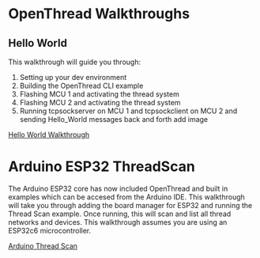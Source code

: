 # OpenThread Walkthroughs

## Hello World

This walkthrough will guide you through:

1. Setting up your dev environment
2. Building the OpenThread CLI example
3. Flashing MCU 1 and activating the thread system
4. Flashing MCU 2 and activating the thread system
5. Running tcpsockserver on MCU 1 and tcpsockclient on MCU 2 and sending Hello_World messages back and forth
add image

[Hello World Walkthrough](./hello_world.md)

# Arduino ESP32 ThreadScan

The Arduino ESP32 core has now included OpenThread and built in examples which can be accesed from the Arduino IDE.
This walkthrough will take you through adding the board manager for ESP32 and running the Thread Scan example. Once running, this will scan and list all thread networks and devices.  This walkthrough assumes you are using an ESP32c6 microcontroller.

[Arduino Thread Scan](./arduino_thread_scan.md) 


